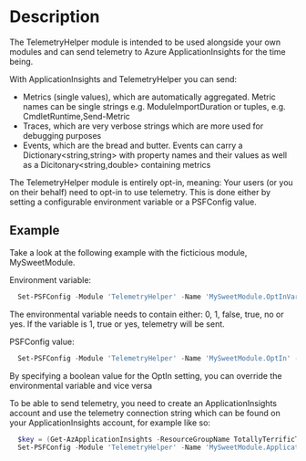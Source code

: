 # Description

The TelemetryHelper module is intended to be used alongside your own modules and can send telemetry to Azure ApplicationInsights for the time being.

With ApplicationInsights and TelemetryHelper you can send:
- Metrics (single values), which are automatically aggregated. Metric names can be single strings e.g. ModuleImportDuration or tuples, e.g. CmdletRuntime,Send-Metric
- Traces, which are very verbose strings which are more used for debugging purposes
- Events, which are the bread and butter. Events can carry a Dictionary<string,string> with property names and their values as well as a Dicitonary<string,double> containing metrics

The TelemetryHelper module is entirely opt-in, meaning: Your users (or you on their behalf) need to opt-in to use telemetry. This is done either
by setting a configurable environment variable or a PSFConfig value.

## Example

Take a look at the following example with the ficticious module, MySweetModule.

Environment variable:  

```powershell
  Set-PSFConfig -Module 'TelemetryHelper' -Name 'MySweetModule.OptInVariable' -Value 'de.janhendrikpeters.telemetryoptin' -PassThru | Register-PSFConfig
```

The environmental variable needs to contain either: 0, 1, false, true, no or yes. If the variable is 1, true or yes, telemetry will be sent.

PSFConfig value:  

```powershell
  Set-PSFConfig -Module 'TelemetryHelper' -Name 'MySweetModule.OptIn' -Value $false -PassThru | Register-PSFConfig
```

By specifying a boolean value for the OptIn setting, you can override the environmental variable and vice versa

To be able to send telemetry, you need to create an ApplicationInsights account and use the telemetry connection string
which can be found on your ApplicationInsights account, for example like so:  

```powershell
  $key = (Get-AzApplicationInsights -ResourceGroupName TotallyTerrificTelemetryTest -Name TurboTelemetry).ConnectionString
  Set-PSFConfig -Module 'TelemetryHelper' -Name 'MySweetModule.ApplicationInsights.ConnectionString' -Value $key -PassThru | Register-PSFConfig
```
